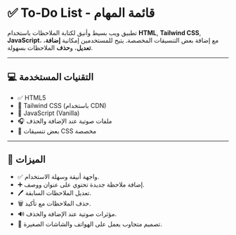 # ✅ To-Do List - قائمة المهام

تطبيق ويب بسيط وأنيق لكتابة الملاحظات باستخدام **HTML**, **Tailwind CSS**, **JavaScript**، مع إضافة بعض التنسيقات المخصصة. يتيح للمستخدمين إمكانية **إضافة**، **تعديل**، و**حذف** الملاحظات بسهولة.

---

## 💻 التقنيات المستخدمة

- ✅ HTML5
- 🎨 Tailwind CSS (باستخدام CDN)
- 🧠 JavaScript (Vanilla)
- 🎧 ملفات صوتية عند الإضافة والحذف
- 🧩 بعض تنسيقات CSS مخصصة

---

## 🎯 الميزات

- ✅ واجهة أنيقة وسهلة الاستخدام.
- ➕ إضافة ملاحظة جديدة تحتوي على عنوان ووصف.
- 🖊️ تعديل الملاحظات السابقة.
- 🗑️ حذف الملاحظات مع تأكيد.
- 🔊 مؤثرات صوتية عند الإضافة والحذف.
- 📱 تصميم متجاوب يعمل على الهواتف والشاشات الصغيرة.

